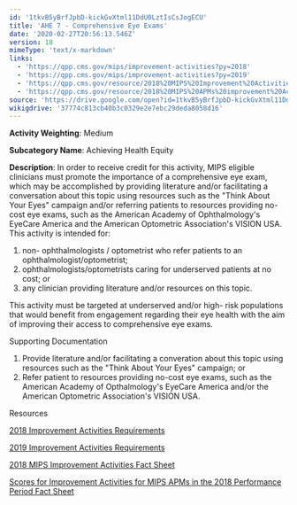 ```yaml
---
id: '1tkvB5yBrfJpbD-kickGvXtml11DdU0LztIsCsJogECU'
title: 'AHE 7 - Comprehensive Eye Exams'
date: '2020-02-27T20:56:13.546Z'
version: 18
mimeType: 'text/x-markdown'
links:
  - 'https://qpp.cms.gov/mips/improvement-activities?py=2018'
  - 'https://qpp.cms.gov/mips/improvement-activities?py=2019'
  - 'https://qpp.cms.gov/resource/2018%20MIPS%20Improvement%20Activities%20Fact%20Sheet'
  - 'https://qpp.cms.gov/resource/2018%20MIPS%20APMs%20improvement%20Activities%20scores%20fact%20sheet'
source: 'https://drive.google.com/open?id=1tkvB5yBrfJpbD-kickGvXtml11DdU0LztIsCsJogECU'
wikigdrive: '37774c813cb40b3c0329e2e7ebc29deda8058d16'
---
```

**Activity Weighting**: Medium

**Subcategory Name**: Achieving Health Equity

**Description**: In order to receive credit for this activity, MIPS eligible clinicians must promote the importance of a comprehensive eye exam, which may be accomplished by providing literature and/or facilitating a conversation about this topic using resources such as the "Think About Your Eyes" campaign and/or referring patients to resources providing no-cost eye exams, such as the American Academy of Ophthalmology's EyeCare America and the American Optometric Association's VISION USA. This activity is intended for:

1. non- ophthalmologists / optometrist who refer patients to an ophthalmologist/optometrist;
2. ophthalmologists/optometrists caring for underserved patients at no cost; or
3. any clinician providing literature and/or resources on this topic.

This activity must be targeted at underserved and/or high- risk populations that would benefit from engagement regarding their eye health with the aim of improving their access to comprehensive eye exams.

Supporting Documentation

1. Provide literature and/or facilitating a converation about this topic using resources such as the "Think About Your Eyes" campaign; or
2. Refer patient to resources providing no-cost eye exams, such as the American Academy of Opthalmology's EyeCare America and/or the American Optometric Association's VISION USA.

Resources

[2018 Improvement Activities Requirements](https://qpp.cms.gov/mips/improvement-activities?py=2018)

[2019 Improvement Activities Requirements](https://qpp.cms.gov/mips/improvement-activities?py=2019)

[2018 MIPS Improvement Activities Fact Sheet](https://qpp.cms.gov/resource/2018%20MIPS%20Improvement%20Activities%20Fact%20Sheet)

[Scores for Improvement Activities for MIPS APMs in the 2018 Performance Period Fact Sheet](https://qpp.cms.gov/resource/2018%20MIPS%20APMs%20improvement%20Activities%20scores%20fact%20sheet)
